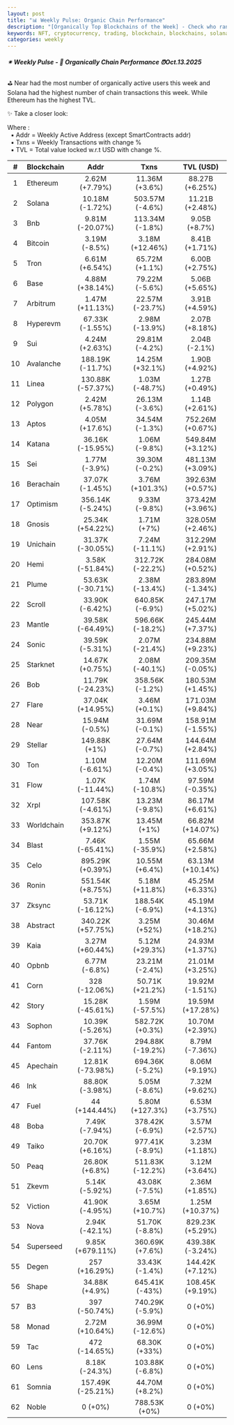 ```yaml
---
layout: post
title: "📊 Weekly Pulse: Organic Chain Performance"
description: "[Organically Top Blockchains of the Week] - Check who ranked first this week in address, transactions and TVL"
keywords: NFT, cryptocurrency, trading, blockchain, blockchains, solana, SOL, BTC, altcoins, DEX
categories: weekly
---
```


##### ✴ Weekly Pulse - 📌 *Organically Chain Performance ⏰Oct.13.2025*

⛳ Near had the most number of organically active users this week and Solana had the highest number of chain transactions this week. While Ethereum has the highest TVL.

✨ Take a closer look:

Where :  
&nbsp; ▪ Addr = Weekly Active Address (except SmartContracts addr)  
&nbsp; ▪ Txns = Weekly Transactions with change %  
&nbsp; ▪ TVL = Total value locked w.r.t USD with change %.  

| # | Blockchain |   Addr   |   Txns  | TVL (USD) |
|:-:|:-----------|:--------:|:-------:|:---------:|
|1 | Ethereum | 2.62M (+7.79%) | 11.36M (+3.6%) | 88.27B (+6.25%) |
|2 | Solana | 10.18M (-1.72%) | 503.57M (-4.6%) | 11.21B (+2.48%) |
|3 | Bnb | 9.81M (-20.07%) | 113.34M (-1.8%) | 9.05B (+8.7%) |
|4 | Bitcoin | 3.19M (-8.5%) | 3.18M (+12.46%) | 8.41B (+1.71%) |
|5 | Tron | 6.61M (+6.54%) | 65.72M (+1.1%) | 6.00B (+2.75%) |
|6 | Base | 4.88M (+38.14%) | 79.22M (-5.6%) | 5.06B (+5.65%) |
|7 | Arbitrum | 1.47M (+11.13%) | 22.57M (-23.7%) | 3.91B (+4.59%) |
|8 | Hyperevm | 67.33K (-1.55%) | 2.98M (-13.9%) | 2.07B (+8.18%) |
|9 | Sui | 4.24M (+2.63%) | 29.81M (-4.2%) | 2.04B (-2.1%) |
|10 | Avalanche | 188.19K (-11.7%) | 14.25M (+32.1%) | 1.90B (+4.92%) |
|11 | Linea | 130.88K (-57.37%) | 1.03M (-48.7%) | 1.27B (+0.49%) |
|12 | Polygon | 2.42M (+5.78%) | 26.13M (-3.6%) | 1.14B (+2.61%) |
|13 | Aptos | 4.05M (+17.6%) | 34.54M (-1.3%) | 752.26M (+0.67%) |
|14 | Katana | 36.16K (-15.95%) | 1.06M (-9.8%) | 549.84M (+3.12%) |
|15 | Sei | 1.77M (-3.9%) | 39.30M (-0.2%) | 481.13M (+3.09%) |
|16 | Berachain | 37.07K (-1.45%) | 3.76M (+101.3%) | 392.63M (+0.57%) |
|17 | Optimism | 356.14K (-5.24%) | 9.33M (-9.8%) | 373.42M (+3.96%) |
|18 | Gnosis | 25.34K (+54.22%) | 1.71M (+7%) | 328.05M (+2.46%) |
|19 | Unichain | 31.37K (-30.05%) | 7.24M (-11.1%) | 312.29M (+2.91%) |
|20 | Hemi | 3.58K (-51.84%) | 312.72K (-22.2%) | 284.08M (+0.52%) |
|21 | Plume | 53.63K (-30.71%) | 2.38M (-13.4%) | 283.89M (-1.34%) |
|22 | Scroll | 33.90K (-6.42%) | 640.85K (-6.9%) | 247.17M (+5.02%) |
|23 | Mantle | 39.58K (-64.49%) | 596.66K (-18.2%) | 245.44M (+7.37%) |
|24 | Sonic | 39.59K (-5.31%) | 2.07M (-21.4%) | 234.88M (+9.23%) |
|25 | Starknet | 14.67K (+0.75%) | 2.08M (-40.1%) | 209.35M (-0.05%) |
|26 | Bob | 11.79K (-24.23%) | 358.56K (-1.2%) | 180.53M (+1.45%) |
|27 | Flare | 37.04K (+14.95%) | 3.46M (+0.1%) | 171.03M (+9.84%) |
|28 | Near | 15.94M (-0.5%) | 31.69M (-0.1%) | 158.91M (-1.55%) |
|29 | Stellar | 149.88K (+1%) | 27.64M (-0.7%) | 144.64M (+2.84%) |
|30 | Ton | 1.10M (-6.61%) | 12.20M (-0.4%) | 111.69M (+3.05%) |
|31 | Flow | 1.07K (-11.44%) | 1.74M (-10.8%) | 97.59M (-0.35%) |
|32 | Xrpl | 107.58K (-4.61%) | 13.23M (-9.8%) | 86.17M (+6.61%) |
|33 | Worldchain | 353.87K (+9.12%) | 13.45M (+1%) | 66.82M (+14.07%) |
|34 | Blast | 7.46K (-65.41%) | 1.55M (-35.9%) | 65.66M (+2.58%) |
|35 | Celo | 895.29K (+0.39%) | 10.55M (+6.4%) | 63.13M (+10.14%) |
|36 | Ronin | 551.54K (+8.75%) | 5.18M (+11.8%) | 45.25M (+6.33%) |
|37 | Zksync | 53.71K (-16.12%) | 188.54K (-6.9%) | 45.19M (+4.13%) |
|38 | Abstract | 340.22K (+57.75%) | 3.25M (+52%) | 30.46M (+18.2%) |
|39 | Kaia | 3.27M (+60.44%) | 5.12M (+29.3%) | 24.93M (+1.37%) |
|40 | Opbnb | 6.77M (-6.8%) | 23.21M (-2.4%) | 21.01M (+3.25%) |
|41 | Corn | 328 (-12.06%) | 50.71K (+21.2%) | 19.92M (-1.51%) |
|42 | Story | 15.28K (-45.61%) | 1.59M (-57.5%) | 19.59M (+17.28%) |
|43 | Sophon | 10.39K (-5.26%) | 582.72K (+0.3%) | 10.70M (+2.39%) |
|44 | Fantom | 37.76K (-2.11%) | 294.88K (-19.2%) | 8.79M (-7.36%) |
|45 | Apechain | 12.81K (-73.98%) | 694.36K (-5.2%) | 8.06M (+9.19%) |
|46 | Ink | 88.80K (-3.98%) | 5.05M (-8.6%) | 7.32M (+9.62%) |
|47 | Fuel | 44 (+144.44%) | 5.80M (+127.3%) | 6.53M (+3.75%) |
|48 | Boba | 7.49K (-7.94%) | 378.42K (-6.9%) | 3.57M (+2.57%) |
|49 | Taiko | 20.70K (+6.16%) | 977.41K (-8.9%) | 3.23M (+1.18%) |
|50 | Peaq | 26.80K (+6.8%) | 511.83K (-12.2%) | 3.12M (+3.64%) |
|51 | Zkevm | 5.14K (-5.92%) | 43.08K (-7.5%) | 2.36M (+1.85%) |
|52 | Viction | 41.90K (-4.95%) | 3.65M (+10.7%) | 1.25M (+10.37%) |
|53 | Nova | 2.94K (-42.1%) | 51.70K (-8.8%) | 829.23K (+5.29%) |
|54 | Superseed | 9.85K (+679.11%) | 360.69K (+7.6%) | 439.38K (-3.24%) |
|55 | Degen | 257 (+16.29%) | 33.43K (-1.4%) | 144.42K (+7.12%) |
|56 | Shape | 34.88K (+4.9%) | 645.41K (-43%) | 108.45K (+9.19%) |
|57 | B3 | 397 (-50.74%) | 740.29K (-5.9%) | 0 (+0%) |
|58 | Monad | 2.72M (+10.64%) | 36.99M (-12.6%) | 0 (+0%) |
|59 | Tac | 472 (-14.65%) | 68.30K (+33%) | 0 (+0%) |
|60 | Lens | 8.18K (-24.3%) | 103.88K (-6.8%) | 0 (+0%) |
|61 | Somnia | 157.49K (-25.21%) | 44.70M (+8.2%) | 0 (+0%) |
|62 | Noble | 0 (+0%) | 788.53K (+0%) | 0 (+0%) |
